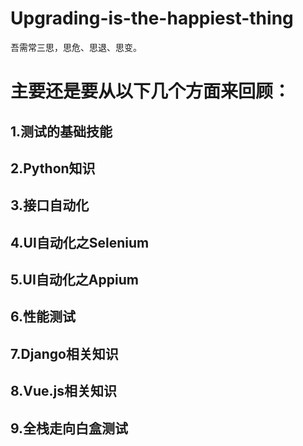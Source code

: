 # Upgrading-is-the-happiest-thing

吾需常三思，思危、思退、思变。

# 主要还是要从以下几个方面来回顾：

## 1.测试的基础技能

## 2.Python知识

## 3.接口自动化

## 4.UI自动化之Selenium

## 5.UI自动化之Appium

## 6.性能测试

## 7.Django相关知识

## 8.Vue.js相关知识

## 9.全栈走向白盒测试
